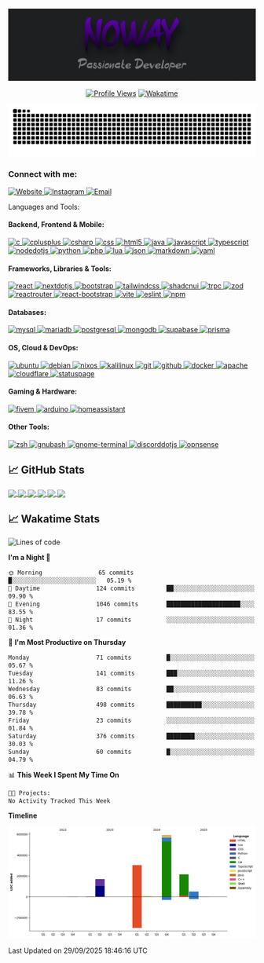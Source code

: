 [![Header](https://raw.githubusercontent.com/callmenoway/callmenoway/main/logo.png "Header")](https://davidecose.it/)

<div align="center">

[![Profile Views](https://komarev.com/ghpvc/?username=callmenoway&color=blueviolet&&style=for-the-badge)](https://github.com/callmenoway)
[![Wakatime](https://wakatime.com/badge/user/018cbc0e-79a9-41de-9ed4-11395b70eafd.svg?style=for-the-badge)](https://wakatime.com/@018cbc0e-79a9-41de-9ed4-11395b70eafd)

</div>

<a href="https://wakatime.com/@noway">
  <p align="center"> <img align="center" src="https://raw.githubusercontent.com/callmenoway/callmenoway/refs/heads/main/snake.svg" alt="callemnoway snake" />
</a>
<h3 align="left">Connect with me:</h3>
<p align="left">
  <a href="https://davidecose.com" target="_blank" rel="noreferrer">
    <img src="https://cdn.simpleicons.org/internetarchive/000000" alt="Website" height="30" width="40" />
  </a>
  <a href="https://instagram.com/davide.cose" target="_blank" rel="noreferrer">
    <img src="https://cdn.simpleicons.org/instagram/E4405F" alt="Instagram" height="30" width="40" />
  </a>
  <a href="mailto:admin@davidecose.com">
    <img src="https://cdn.simpleicons.org/gmail/D14836" alt="Email" height="30" width="40" />
  </a>
</p>

Languages and Tools:

<h4 align="left">Backend, Frontend & Mobile:</h4>
<p align="left">
<a href="https://www.cprogramming.com/" target="_blank" rel="noreferrer">
<img src="https://cdn.simpleicons.org/c/A8B9CC" alt="c" width="40" height="40"/>
</a>
<a href="https://www.cplusplus.com/" target="_blank" rel="noreferrer">
<img src="https://cdn.simpleicons.org/cplusplus/00599C" alt="cplusplus" width="40" height="40"/>
</a>
<a href="https://docs.microsoft.com/en-us/dotnet/csharp/" target="_blank" rel="noreferrer">
  <img src="https://cdn.jsdelivr.net/gh/devicons/devicon/icons/csharp/csharp-original.svg" alt="csharp" width="40" height="40"/>
</a>
<a href="https://www.w3schools.com/css/" target="_blank" rel="noreferrer">
<img src="https://cdn.simpleicons.org/css/1572B6" alt="css" width="40" height="40"/>
</a>
<a href="https://www.w3.org/html/" target="_blank" rel="noreferrer">
<img src="https://cdn.simpleicons.org/html5/E34F26" alt="html5" width="40" height="40"/>
</a>
<a href="https://www.java.com" target="_blank" rel="noreferrer">
  <img src="https://cdn.jsdelivr.net/gh/devicons/devicon/icons/java/java-original.svg" alt="java" width="40" height="40"/>
</a>
<a href="https://developer.mozilla.org/en-US/docs/Web/JavaScript" target="_blank" rel="noreferrer">
<img src="https://cdn.simpleicons.org/javascript/F7DF1E" alt="javascript" width="40" height="40"/>
</a>
<a href="https://www.typescriptlang.org/" target="_blank" rel="noreferrer">
<img src="https://cdn.simpleicons.org/typescript/3178C6" alt="typescript" width="40" height="40"/>
</a>
<a href="https://nodejs.org" target="_blank" rel="noreferrer">
<img src="https://cdn.simpleicons.org/nodedotjs/339933" alt="nodedotjs" width="40" height="40"/>
</a>
<a href="https://www.python.org" target="_blank" rel="noreferrer">
<img src="https://cdn.simpleicons.org/python/3776AB" alt="python" width="40" height="40"/>
</a>
<a href="https://www.php.net" target="_blank" rel="noreferrer">
<img src="https://cdn.simpleicons.org/php/777BB4" alt="php" width="40" height="40"/>
</a>
<a href="https://www.lua.org/" target="_blank" rel="noreferrer">
<img src="https://cdn.simpleicons.org/lua/2C2D72" alt="lua" width="40" height="40"/>
</a>
<a href="https://www.json.org/" target="_blank" rel="noreferrer">
<img src="https://cdn.simpleicons.org/json/000000" alt="json" width="40" height="40"/>
</a>
<a href="https://www.markdownguide.org/" target="_blank" rel="noreferrer">
<img src="https://cdn.simpleicons.org/markdown/000000" alt="markdown" width="40" height="40"/>
</a>
<a href="https://yaml.org/" target="_blank" rel="noreferrer">
<img src="https://cdn.simpleicons.org/yaml/CB171E" alt="yaml" width="40" height="40"/>
</a>
</p>

<h4 align="left">Frameworks, Libraries & Tools:</h4>
<p align="left">
<a href="https://react.dev/" target="_blank" rel="noreferrer">
<img src="https://cdn.simpleicons.org/react/61DAFB" alt="react" width="40" height="40"/>
</a>
<a href="https://nextjs.org/" target="_blank" rel="noreferrer">
<img src="https://cdn.simpleicons.org/nextdotjs/000000" alt="nextdotjs" width="40" height="40"/>
</a>
<a href="https://getbootstrap.com" target="_blank" rel="noreferrer">
<img src="https://cdn.simpleicons.org/bootstrap/7952B3" alt="bootstrap" width="40" height="40"/>
</a>
<a href="https://tailwindcss.com/" target="_blank" rel="noreferrer">
<img src="https://cdn.simpleicons.org/tailwindcss/06B6D4" alt="tailwindcss" width="40" height="40"/>
</a>
<a href="https://ui.shadcn.com/" target="_blank" rel="noreferrer">
<img src="https://cdn.simpleicons.org/shadcnui/000000" alt="shadcnui" width="40" height="40"/>
</a>
<a href="https://trpc.io/" target="_blank" rel="noreferrer">
<img src="https://cdn.simpleicons.org/trpc/2596BE" alt="trpc" width="40" height="40"/>
</a>
<a href="https://zod.dev/" target="_blank" rel="noreferrer">
<img src="https://cdn.simpleicons.org/zod/3E67B1" alt="zod" width="40" height="40"/>
</a>
<a href="https://reactrouter.com/" target="_blank" rel="noreferrer">
<img src="https://cdn.simpleicons.org/reactrouter/F54418" alt="reactrouter" width="40" height="40"/>
</a>
<a href="https://react-bootstrap.github.io/" target="_blank" rel="noreferrer">
<img src="https://cdn.simpleicons.org/bootstrap/7952B3" alt="react-bootstrap" width="40" height="40"/>
</a>
<a href="https://vitejs.dev/" target="_blank" rel="noreferrer">
<img src="https://cdn.simpleicons.org/vite/646CFF" alt="vite" width="40" height="40"/>
</a>
<a href="https://eslint.org/" target="_blank" rel="noreferrer">
<img src="https://cdn.simpleicons.org/eslint/4B32C3" alt="eslint" width="40" height="40"/>
</a>
<a href="https://www.npmjs.com/" target="_blank" rel="noreferrer">
<img src="https://cdn.simpleicons.org/npm/CB3837" alt="npm" width="40" height="40"/>
</a>
</p>

<h4 align="left">Databases:</h4>
<p align="left">
<a href="https://www.mysql.com/" target="_blank" rel="noreferrer">
<img src="https://cdn.simpleicons.org/mysql/4479A1" alt="mysql" width="40" height="40"/>
</a>
<a href="https://mariadb.org/" target="_blank" rel="noreferrer">
<img src="https://cdn.simpleicons.org/mariadb/003545" alt="mariadb" width="40" height="40"/>
</a>
<a href="https://www.postgresql.org/" target="_blank" rel="noreferrer">
<img src="https://cdn.simpleicons.org/postgresql/4169E1" alt="postgresql" width="40" height="40"/>
</a>
<a href="https://www.mongodb.com/" target="_blank" rel="noreferrer">
<img src="https://cdn.simpleicons.org/mongodb/47A248" alt="mongodb" width="40" height="40"/>
</a>
<a href="https://supabase.com/" target="_blank" rel="noreferrer">
<img src="https://cdn.simpleicons.org/supabase/3ECF8E" alt="supabase" width="40" height="40"/>
</a>
<a href="https://www.prisma.io/" target="_blank" rel="noreferrer">
<img src="https://cdn.simpleicons.org/prisma/2D3748" alt="prisma" width="40" height="40"/>
</a>
</p>

<h4 align="left">OS, Cloud & DevOps:</h4>
<p align="left">
<a href="https://ubuntu.com/" target="_blank" rel="noreferrer">
<img src="https://cdn.simpleicons.org/ubuntu/E95420" alt="ubuntu" width="40" height="40"/>
</a>
<a href="https://www.debian.org/" target="_blank" rel="noreferrer">
<img src="https://cdn.simpleicons.org/debian/A81D33" alt="debian" width="40" height="40"/>
</a>
<a href="https://nixos.org/" target="_blank" rel="noreferrer">
<img src="https://cdn.simpleicons.org/nixos/5277C3" alt="nixos" width="40" height="40"/>
</a>
<a href="https://www.kali.org/" target="_blank" rel="noreferrer">
<img src="https://cdn.simpleicons.org/kalilinux/557C94" alt="kalilinux" width="40" height="40"/>
</a>
<a href="https://git-scm.com/" target="_blank" rel="noreferrer">
<img src="https://cdn.simpleicons.org/git/F05032" alt="git" width="40" height="40"/>
</a>
<a href="https://github.com" target="_blank" rel="noreferrer">
<img src="https://cdn.simpleicons.org/github/181717" alt="github" width="40" height="40"/>
</a>
<a href="https://www.docker.com/" target="_blank" rel="noreferrer">
<img src="https://cdn.simpleicons.org/docker/2496ED" alt="docker" width="40" height="40"/>
</a>
<a href="https://www.apache.org/" target="_blank" rel="noreferrer">
<img src="https://cdn.simpleicons.org/apache/D22128" alt="apache" width="40" height="40"/>
</a>
<a href="https://www.cloudflare.com/" target="_blank" rel="noreferrer">
<img src="https://cdn.simpleicons.org/cloudflare/F38020" alt="cloudflare" width="40" height="40"/>
</a>
<a href="https://statuspage.io/" target="_blank" rel="noreferrer">
<img src="https://cdn.simpleicons.org/statuspage/0793D0" alt="statuspage" width="40" height="40"/>
</a>
</p>

<h4 align="left">Gaming & Hardware:</h4>
<p align="left">
<a href="https://fivem.net/" target="_blank" rel="noreferrer">
<img src="https://cdn.simpleicons.org/fivem/396280" alt="fivem" width="40" height="40"/>
</a>
<a href="https://www.arduino.cc/" target="_blank" rel="noreferrer">
<img src="https://cdn.simpleicons.org/arduino/00979D" alt="arduino" width="40" height="40"/>
</a>
<a href="https://www.home-assistant.io/" target="_blank" rel="noreferrer">
<img src="https://cdn.simpleicons.org/homeassistant/03A9F4" alt="homeassistant" width="40" height="40"/>
</a>
</p>

<h4 align="left">Other Tools:</h4>
<p align="left">
<a href="https://www.zsh.org/" target="_blank" rel="noreferrer">
<img src="https://cdn.simpleicons.org/zsh/F2F2F2" alt="zsh" width="40" height="40"/>
</a>
<a href="https://www.gnu.org/software/bash/" target="_blank" rel="noreferrer">
<img src="https://cdn.simpleicons.org/gnubash/4EAA25" alt="gnubash" width="40" height="40"/>
</a>
<a href="https://gitlab.gnome.org/GNOME/gnome-terminal" target="_blank" rel="noreferrer">
<img src="https://cdn.simpleicons.org/gnome/4A86C8" alt="gnome-terminal" width="40" height="40"/>
</a>
<a href="https://discord.js.org/" target="_blank" rel="noreferrer">
<img src="https://cdn.simpleicons.org/discord/5865F2" alt="discorddotjs" width="40" height="40"/>
</a>
<a href="https://opnsense.org/" target="_blank" rel="noreferrer">
<img src="https://cdn.simpleicons.org/opnsense/A31F34" alt="opnsense" width="40" height="40"/>
</a>
</p>

## &#x1f4c8; GitHub Stats
<a href="https://github.com/callmenoway">
  <img align="center" src="http://github-profile-summary-cards.vercel.app/api/cards/stats?username=callmenoway&theme=aura" height="180em" />
  <img align="center" src="http://github-profile-summary-cards.vercel.app/api/cards/most-commit-language?username=callmenoway&theme=aura" height="180em" />
  <img align="center" src="http://github-profile-summary-cards.vercel.app/api/cards/repos-per-language?username=callmenoway&theme=aura" height="180em" />
  <img align="center" src="http://github-profile-summary-cards.vercel.app/api/cards/productive-time?username=callmenoway&theme=aura" height="180em" />
  <img align="center" src="http://github-profile-summary-cards.vercel.app/api/cards/profile-details?username=callmenoway&theme=aura" height="180em" />
  <img align="center" src="https://github-profile-trophy.vercel.app/?username=callmenoway&theme=radical&no-frame=true&no-bg=true&margin-w=1" />
</a>  


## &#x1f4c8; Wakatime Stats
<!--START_SECTION:waka-->
![Lines of code](https://img.shields.io/badge/From%20Hello%20World%20I%27ve%20Written-1.3%20million%20lines%20of%20code-blue)

**I'm a Night 🦉** 

```text
🌞 Morning                65 commits          █░░░░░░░░░░░░░░░░░░░░░░░░   05.19 % 
🌆 Daytime                124 commits         ██░░░░░░░░░░░░░░░░░░░░░░░   09.90 % 
🌃 Evening                1046 commits        █████████████████████░░░░   83.55 % 
🌙 Night                  17 commits          ░░░░░░░░░░░░░░░░░░░░░░░░░   01.36 % 
```
📅 **I'm Most Productive on Thursday** 

```text
Monday                   71 commits          █░░░░░░░░░░░░░░░░░░░░░░░░   05.67 % 
Tuesday                  141 commits         ███░░░░░░░░░░░░░░░░░░░░░░   11.26 % 
Wednesday                83 commits          ██░░░░░░░░░░░░░░░░░░░░░░░   06.63 % 
Thursday                 498 commits         ██████████░░░░░░░░░░░░░░░   39.78 % 
Friday                   23 commits          ░░░░░░░░░░░░░░░░░░░░░░░░░   01.84 % 
Saturday                 376 commits         ████████░░░░░░░░░░░░░░░░░   30.03 % 
Sunday                   60 commits          █░░░░░░░░░░░░░░░░░░░░░░░░   04.79 % 
```


📊 **This Week I Spent My Time On** 

```text
🐱‍💻 Projects: 
No Activity Tracked This Week
```

**Timeline**

![Lines of Code chart](https://raw.githubusercontent.com/callmenoway/callmenoway/main/assets/bar_graph.png)


 Last Updated on 29/09/2025 18:46:16 UTC
<!--END_SECTION:waka-->
